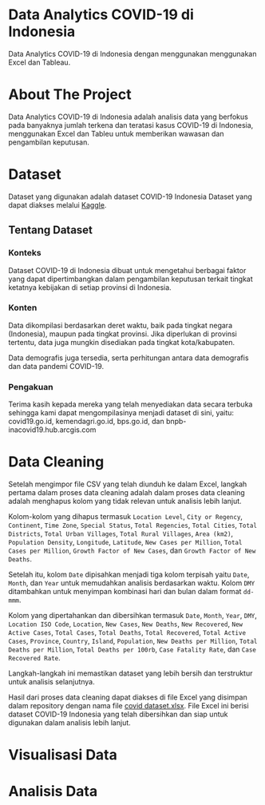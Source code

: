 # Data Analytics COVID-19 di Indonesia
Data Analytics COVID-19 di Indonesia dengan menggunakan menggunakan Excel dan Tableau.

# About The Project
Data Analytics COVID-19 di Indonesia adalah analisis data yang berfokus pada banyaknya jumlah terkena dan teratasi kasus COVID-19 di Indonesia, menggunakan Excel dan Tableu untuk memberikan wawasan dan pengambilan keputusan.

# Dataset 
Dataset yang digunakan adalah dataset COVID-19 Indonesia Dataset yang dapat diakses melalui [Kaggle](https://www.kaggle.com/datasets/hendratno/covid19-indonesia).

## Tentang Dataset

### Konteks
Dataset COVID-19 di Indonesia dibuat untuk mengetahui berbagai faktor yang dapat dipertimbangkan dalam pengambilan keputusan terkait tingkat ketatnya kebijakan di setiap provinsi di Indonesia.

### Konten
Data dikompilasi berdasarkan deret waktu, baik pada tingkat negara (Indonesia), maupun pada tingkat provinsi. Jika diperlukan di provinsi tertentu, data juga mungkin disediakan pada tingkat kota/kabupaten.

Data demografis juga tersedia, serta perhitungan antara data demografis dan data pandemi COVID-19.

### Pengakuan
Terima kasih kepada mereka yang telah menyediakan data secara terbuka sehingga kami dapat mengompilasinya menjadi dataset di sini, yaitu: covid19.go.id, kemendagri.go.id, bps.go.id, dan bnpb-inacovid19.hub.arcgis.com

# Data Cleaning
Setelah mengimpor file CSV yang telah diunduh ke dalam Excel, langkah pertama dalam proses data cleaning adalah dalam proses data cleaning adalah menghapus kolom yang tidak relevan untuk analisis lebih lanjut. 

Kolom-kolom yang dihapus termasuk `Location Level`, `City or Regency`, `Continent`, `Time Zone`, `Special Status`, `Total Regencies`, `Total Cities`, `Total Districts`, `Total Urban Villages`, `Total Rural Villages`, `Area (km2)`, `Population Density`, `Longitude`, `Latitude`, `New Cases per Million`, `Total Cases per Million`, `Growth Factor of New Cases`, dan `Growth Factor of New Deaths`. 

Setelah itu, kolom `Date` dipisahkan menjadi tiga kolom terpisah yaitu `Date`, `Month`, dan `Year` untuk memudahkan analisis berdasarkan waktu. Kolom `DMY` ditambahkan untuk menyimpan kombinasi hari dan bulan dalam format `dd-mmm`. 

Kolom yang dipertahankan dan dibersihkan termasuk `Date`, `Month`, `Year`, `DMY`, `Location ISO Code`, `Location`, `New Cases`, `New Deaths`, `New Recovered`, `New Active Cases`, `Total Cases`, `Total Deaths`, `Total Recovered`, `Total Active Cases`, `Province`, `Country`, `Island`, `Population`, `New Deaths per Million`, `Total Deaths per Million`, `Total Deaths per 100rb`, `Case Fatality Rate`, dan `Case Recovered Rate`. 

Langkah-langkah ini memastikan dataset yang lebih bersih dan terstruktur untuk analisis selanjutnya.

Hasil dari proses data cleaning dapat diakses di file Excel yang disimpan dalam repository dengan nama file [covid dataset.xlsx](faqihabds/Data-Analytics-covid-19-di-Indonesia/covid%20dataset.xlsx). File Excel ini berisi dataset COVID-19 Indonesia yang telah dibersihkan dan siap untuk digunakan dalam analisis lebih lanjut.

# Visualisasi Data

# Analisis Data
